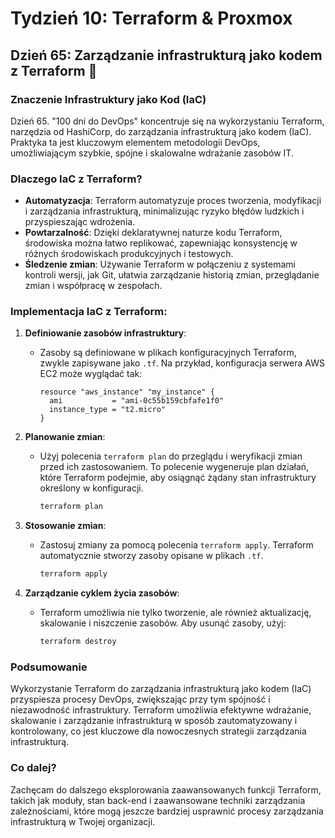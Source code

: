 # Tydzień 10: Terraform & Proxmox

## Dzień 65: Zarządzanie infrastrukturą jako kodem z Terraform 📜

### Znaczenie Infrastruktury jako Kod (IaC)
Dzień 65. "100 dni do DevOps" koncentruje się na wykorzystaniu Terraform, narzędzia od HashiCorp, do zarządzania infrastrukturą jako kodem (IaC). Praktyka ta jest kluczowym elementem metodologii DevOps, umożliwiającym szybkie, spójne i skalowalne wdrażanie zasobów IT.

### Dlaczego IaC z Terraform?
- **Automatyzacja**: Terraform automatyzuje proces tworzenia, modyfikacji i zarządzania infrastrukturą, minimalizując ryzyko błędów ludzkich i przyspieszając wdrożenia.
- **Powtarzalność**: Dzięki deklaratywnej naturze kodu Terraform, środowiska można łatwo replikować, zapewniając konsystencję w różnych środowiskach produkcyjnych i testowych.
- **Śledzenie zmian**: Używanie Terraform w połączeniu z systemami kontroli wersji, jak Git, ułatwia zarządzanie historią zmian, przeglądanie zmian i współpracę w zespołach.

### Implementacja IaC z Terraform:
1. **Definiowanie zasobów infrastruktury**:
   - Zasoby są definiowane w plikach konfiguracyjnych Terraform, zwykle zapisywane jako `.tf`. Na przykład, konfiguracja serwera AWS EC2 może wyglądać tak:
     ```hcl
     resource "aws_instance" "my_instance" {
       ami           = "ami-0c55b159cbfafe1f0"
       instance_type = "t2.micro"
     }
     ```

2. **Planowanie zmian**:
   - Użyj polecenia `terraform plan` do przeglądu i weryfikacji zmian przed ich zastosowaniem. To polecenie wygeneruje plan działań, które Terraform podejmie, aby osiągnąć żądany stan infrastruktury określony w konfiguracji.
     ```bash
     terraform plan
     ```

3. **Stosowanie zmian**:
   - Zastosuj zmiany za pomocą polecenia `terraform apply`. Terraform automatycznie stworzy zasoby opisane w plikach `.tf`.
     ```bash
     terraform apply
     ```

4. **Zarządzanie cyklem życia zasobów**:
   - Terraform umożliwia nie tylko tworzenie, ale również aktualizację, skalowanie i niszczenie zasobów. Aby usunąć zasoby, użyj:
     ```bash
     terraform destroy
     ```

### Podsumowanie
Wykorzystanie Terraform do zarządzania infrastrukturą jako kodem (IaC) przyspiesza procesy DevOps, zwiększając przy tym spójność i niezawodność infrastruktury. Terraform umożliwia efektywne wdrażanie, skalowanie i zarządzanie infrastrukturą w sposób zautomatyzowany i kontrolowany, co jest kluczowe dla nowoczesnych strategii zarządzania infrastrukturą.

### Co dalej?
Zachęcam do dalszego eksplorowania zaawansowanych funkcji Terraform, takich jak moduły, stan back-end i zaawansowane techniki zarządzania zależnościami, które mogą jeszcze bardziej usprawnić procesy zarządzania infrastrukturą w Twojej organizacji.
